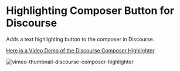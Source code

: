 # Highlighting Composer Button for Discourse

Adds a text highlighting button to the composer in Discourse.

<p><a href="https://vimeo.com/860540857">Here is a Video Demo of the Discourse Composer Highlighter</a>.</p>

![vimeo-thumbnail-discourse-composer-highlighter](https://github.com/denvergeeks/discourse-highlight-wrap-theme-component/assets/322529/0bbaeb3e-ee90-441f-8411-4fe29079e1ce)

